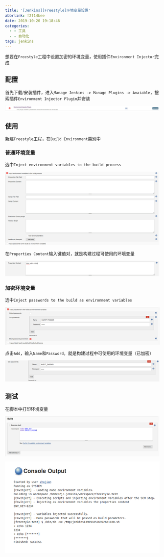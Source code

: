 ```yaml
---
title: '[Jenkins][Freestyle]环境变量设置'
abbrlink: f2f14bee
date: 2019-10-20 19:18:46
categories:
  - - 工具
  - - 自动化
tags: jenkins
---
```


想要在`Freestyle`工程中设置加密的环境变量，使用插件`Environment Injector`完成

## 配置

首先下载/安装插件，进入`Manage Jenkins -> Manage Plugins -> Avaiable`，搜索插件`Environment Injector Plugin`并安装

![](/imgs/jenkins-env/env-injector-plugin.png)

## 使用

新建`Freestyle`工程，在`Build Environment`类别中

### 普通环境变量

选中`Inject environment variables to the build process`

![](/imgs/jenkins-env/inject-env.png)

在`Properties Content`输入键值对，就是构建过程可使用的环境变量

![](/imgs/jenkins-env/properties_content.png)

### 加密环境变量

选中`Inject passwords to the build as environment variables`

![](/imgs/jenkins-env/inject-passwd.png)

点击`Add`，输入`Name`和`Password`，就是构建过程中可使用的环境变量（已加密）

![](/imgs/jenkins-env/job-passwd.png)

## 测试

在脚本中打印环境变量

![](/imgs/jenkins-env/build-shell.png)

![](/imgs/jenkins-env/console-output.png)